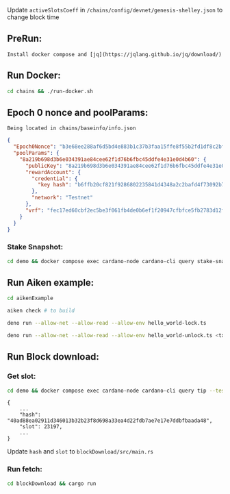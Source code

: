 Update `activeSlotsCoeff` in `/chains/config/devnet/genesis-shelley.json` to change block time

## PreRun:
```
Install docker compose and [jq](https://jqlang.github.io/jq/download/)
```

## Run Docker:
```sh
cd chains && ./run-docker.sh
```


## Epoch 0 nonce and poolParams:
```
Being located in chains/baseinfo/info.json

```

```json
{
  "Epoch0Nonce": "b3e68ee288af6d5bd4e883b1c37b3faa15ffe8f55b2fd1df8c2bf74dbfe2b60e",
  "poolParams": {
    "8a219b698d3b6e034391ae84cee62f1d76b6fbc45ddfe4e31e0d4b60": {
      "publicKey": "8a219b698d3b6e034391ae84cee62f1d76b6fbc45ddfe4e31e0d4b60",
      "rewardAccount": {
        "credential": {
          "key hash": "b6ffb20cf821f9286802235841d4348a2c2bafd4f73092b7de6655ea"
        },
        "network": "Testnet"
      },
      "vrf": "fec17ed60cbf2ec5be3f061fb4de0b6ef1f20947cfbfce5fb2783d12f3f69ff5"
    }
  }
}
```

### Stake Snapshot:
```sh
cd demo && docker compose exec cardano-node cardano-cli query stake-snapshot --all-stake-pools --testnet-magic 42
```

## Run Aiken example:
```sh
cd aikenExample

aiken check # to build

deno run --allow-net --allow-read --allow-env hello_world-lock.ts

deno run --allow-net --allow-read --allow-env hello_world-unlock.ts <txId>
```

## Run Block download:

### Get slot:
```sh
cd demo && docker compose exec cardano-node cardano-cli query tip --testnet-magic 42
```
```
{
    ...
    "hash": "40ad88ea02911d346013b32b23f8d698a33ea4d22fdb7ae7e17e7ddbfbaada48",
    "slot": 23197,
    ...
}
```
Update `hash` and `slot` to `blockDownload/src/main.rs`

### Run fetch:
```sh
cd blockDownload && cargo run
```




